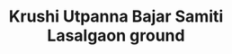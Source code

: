 ---
title: "Krushi Utpanna Bajar Samiti Lasalgaon ground"
url: /niphad/krushi-utpanna-bajar-samiti-lasalgaon-ground/
shop: farm
---